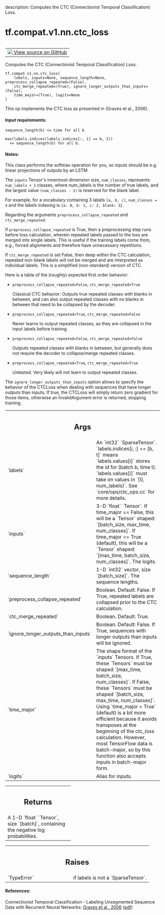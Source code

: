 description: Computes the CTC (Connectionist Temporal Classification) Loss.

<div itemscope itemtype="http://developers.google.com/ReferenceObject">
<meta itemprop="name" content="tf.compat.v1.nn.ctc_loss" />
<meta itemprop="path" content="Stable" />
</div>

# tf.compat.v1.nn.ctc_loss

<!-- Insert buttons and diff -->

<table class="tfo-notebook-buttons tfo-api nocontent" align="left">
<td>
  <a target="_blank" href="https://github.com/tensorflow/tensorflow/blob/r2.4/tensorflow/python/ops/ctc_ops.py#L73-L195">
    <img src="https://www.tensorflow.org/images/GitHub-Mark-32px.png" />
    View source on GitHub
  </a>
</td>
</table>



Computes the CTC (Connectionist Temporal Classification) Loss.

<pre class="devsite-click-to-copy prettyprint lang-py tfo-signature-link">
<code>tf.compat.v1.nn.ctc_loss(
    labels, inputs=None, sequence_length=None, preprocess_collapse_repeated=(False),
    ctc_merge_repeated=(True), ignore_longer_outputs_than_inputs=(False),
    time_major=(True), logits=None
)
</code></pre>



<!-- Placeholder for "Used in" -->

This op implements the CTC loss as presented in (Graves et al., 2006).

#### Input requirements:



```
sequence_length(b) <= time for all b

max(labels.indices(labels.indices[:, 1] == b, 2))
  <= sequence_length(b) for all b.
```

#### Notes:



This class performs the softmax operation for you, so inputs should
be e.g. linear projections of outputs by an LSTM.

The `inputs` Tensor's innermost dimension size, `num_classes`, represents
`num_labels + 1` classes, where num_labels is the number of true labels, and
the largest value `(num_classes - 1)` is reserved for the blank label.

For example, for a vocabulary containing 3 labels `[a, b, c]`,
`num_classes = 4` and the labels indexing is `{a: 0, b: 1, c: 2, blank: 3}`.

Regarding the arguments `preprocess_collapse_repeated` and
`ctc_merge_repeated`:

If `preprocess_collapse_repeated` is True, then a preprocessing step runs
before loss calculation, wherein repeated labels passed to the loss
are merged into single labels.  This is useful if the training labels come
from, e.g., forced alignments and therefore have unnecessary repetitions.

If `ctc_merge_repeated` is set False, then deep within the CTC calculation,
repeated non-blank labels will not be merged and are interpreted
as individual labels.  This is a simplified (non-standard) version of CTC.

Here is a table of the (roughly) expected first order behavior:

* `preprocess_collapse_repeated=False`, `ctc_merge_repeated=True`

  Classical CTC behavior: Outputs true repeated classes with blanks in
  between, and can also output repeated classes with no blanks in
  between that need to be collapsed by the decoder.

* `preprocess_collapse_repeated=True`, `ctc_merge_repeated=False`

  Never learns to output repeated classes, as they are collapsed
  in the input labels before training.

* `preprocess_collapse_repeated=False`, `ctc_merge_repeated=False`

  Outputs repeated classes with blanks in between, but generally does not
  require the decoder to collapse/merge repeated classes.

* `preprocess_collapse_repeated=True`, `ctc_merge_repeated=True`

  Untested.  Very likely will not learn to output repeated classes.

The `ignore_longer_outputs_than_inputs` option allows to specify the behavior
of the CTCLoss when dealing with sequences that have longer outputs than
inputs. If true, the CTCLoss will simply return zero gradient for those
items, otherwise an InvalidArgument error is returned, stopping training.

<!-- Tabular view -->
 <table class="responsive fixed orange">
<colgroup><col width="214px"><col></colgroup>
<tr><th colspan="2"><h2 class="add-link">Args</h2></th></tr>

<tr>
<td>
`labels`
</td>
<td>
An `int32` `SparseTensor`.
`labels.indices[i, :] == [b, t]` means `labels.values[i]` stores the id
for (batch b, time t). `labels.values[i]` must take on values in `[0,
num_labels)`. See `core/ops/ctc_ops.cc` for more details.
</td>
</tr><tr>
<td>
`inputs`
</td>
<td>
3-D `float` `Tensor`.
If time_major == False, this will be a `Tensor` shaped: `[batch_size,
max_time, num_classes]`.
If time_major == True (default), this will be a `Tensor` shaped:
`[max_time, batch_size, num_classes]`. The logits.
</td>
</tr><tr>
<td>
`sequence_length`
</td>
<td>
1-D `int32` vector, size `[batch_size]`. The sequence
lengths.
</td>
</tr><tr>
<td>
`preprocess_collapse_repeated`
</td>
<td>
Boolean.  Default: False. If True, repeated
labels are collapsed prior to the CTC calculation.
</td>
</tr><tr>
<td>
`ctc_merge_repeated`
</td>
<td>
Boolean.  Default: True.
</td>
</tr><tr>
<td>
`ignore_longer_outputs_than_inputs`
</td>
<td>
Boolean. Default: False. If True,
sequences with longer outputs than inputs will be ignored.
</td>
</tr><tr>
<td>
`time_major`
</td>
<td>
The shape format of the `inputs` Tensors. If True, these
`Tensors` must be shaped `[max_time, batch_size, num_classes]`. If False,
these `Tensors` must be shaped `[batch_size, max_time, num_classes]`.
Using `time_major = True` (default) is a bit more efficient because it
avoids transposes at the beginning of the ctc_loss calculation.  However,
most TensorFlow data is batch-major, so by this function also accepts
inputs in batch-major form.
</td>
</tr><tr>
<td>
`logits`
</td>
<td>
Alias for inputs.
</td>
</tr>
</table>



<!-- Tabular view -->
 <table class="responsive fixed orange">
<colgroup><col width="214px"><col></colgroup>
<tr><th colspan="2"><h2 class="add-link">Returns</h2></th></tr>
<tr class="alt">
<td colspan="2">
A 1-D `float` `Tensor`, size `[batch]`, containing the negative log
probabilities.
</td>
</tr>

</table>



<!-- Tabular view -->
 <table class="responsive fixed orange">
<colgroup><col width="214px"><col></colgroup>
<tr><th colspan="2"><h2 class="add-link">Raises</h2></th></tr>

<tr>
<td>
`TypeError`
</td>
<td>
if labels is not a `SparseTensor`.
</td>
</tr>
</table>



#### References:

Connectionist Temporal Classification - Labeling Unsegmented Sequence Data
with Recurrent Neural Networks:
  [Graves et al., 2006](https://dl.acm.org/citation.cfm?id=1143891)
  ([pdf](http://www.cs.toronto.edu/~graves/icml_2006.pdf))
